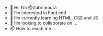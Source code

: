 - 👋 Hi, I’m @Gabrimoura
- 👀 I’m interested in Font end
- 🌱 I’m currently learning HTML, CSS and JS
- 💞️ I’m looking to collaborate on ...
- 📫 How to reach me ...

<!---
Gabrimoura/Gabrimoura is a ✨ special ✨ repository because its `README.md` (this file) appears on your GitHub profile.
You can click the Preview link to take a look at your changes.
--->
